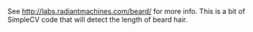See http://labs.radiantmachines.com/beard/ for more info. 
This is a bit of SimpleCV code that will detect the length of beard hair.
